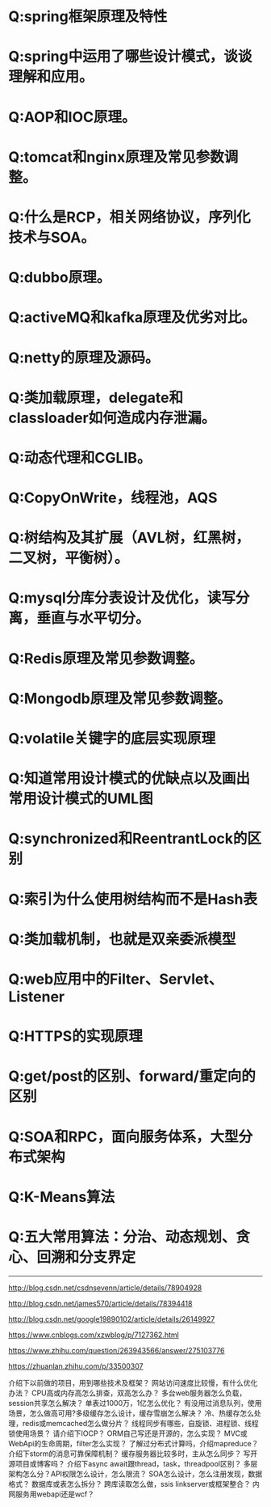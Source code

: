 Q:spring框架原理及特性
===

Q:spring中运用了哪些设计模式，谈谈理解和应用。
===

Q:AOP和IOC原理。
===

Q:tomcat和nginx原理及常见参数调整。
===

Q:什么是RCP，相关网络协议，序列化技术与SOA。
===

Q:dubbo原理。
===

Q:activeMQ和kafka原理及优劣对比。
===

Q:netty的原理及源码。
===

Q:类加载原理，delegate和classloader如何造成内存泄漏。
===

Q:动态代理和CGLIB。
===

Q:CopyOnWrite，线程池，AQS
===

Q:树结构及其扩展（AVL树，红黑树，二叉树，平衡树）。
===

Q:mysql分库分表设计及优化，读写分离，垂直与水平切分。
===

Q:Redis原理及常见参数调整。
===

Q:Mongodb原理及常见参数调整。
===

Q:volatile关键字的底层实现原理
===

Q:知道常用设计模式的优缺点以及画出常用设计模式的UML图
===

Q:synchronized和ReentrantLock的区别
===

Q:索引为什么使用树结构而不是Hash表
===

Q:类加载机制，也就是双亲委派模型
===

Q:web应用中的Filter、Servlet、Listener
===

Q:HTTPS的实现原理
===

Q:get/post的区别、forward/重定向的区别
===

Q:SOA和RPC，面向服务体系，大型分布式架构
===

Q:K-Means算法
===

Q:五大常用算法：分治、动态规划、贪心、回溯和分支界定
===


--------------
http://blog.csdn.net/csdnsevenn/article/details/78904928

http://blog.csdn.net/james570/article/details/78394418

http://blog.csdn.net/google19890102/article/details/26149927

https://www.cnblogs.com/xzwblog/p/7127362.html

https://www.zhihu.com/question/263943566/answer/275103776

https://zhuanlan.zhihu.com/p/33500307

介绍下以前做的项目，用到哪些技术及框架？
网站访问速度比较慢，有什么优化办法？
CPU高或内存高怎么排查，双高怎么办？
多台web服务器怎么负载，session共享怎么解决？
单表过1000万，1亿怎么优化？
有没用过消息队列，使用场景，怎么做高可用?多级缓存怎么设计，缓存雪崩怎么解决？
冷、热缓存怎么处理，redis或memcached怎么做分片？
线程同步有哪些，自旋锁、进程锁、线程锁使用场景？
请介绍下IOCP？
ORM自己写还是开源的，怎么实现？
MVC或WebApi的生命周期，filter怎么实现？
了解过分布式计算吗，介绍mapreduce？
介绍下storm的消息可靠保障机制？
缓存服务器比较多时，主从怎么同步？
写开源项目或博客吗？
介绍下async await跟thread，task，threadpool区别？
多层架构怎么分？API权限怎么设计，怎么限流？
SOA怎么设计，怎么注册发现，数据格式？
数据库或表怎么拆分？
跨库读取怎么做，ssis linkserver或框架整合？
内网服务用webapi还是wcf？


